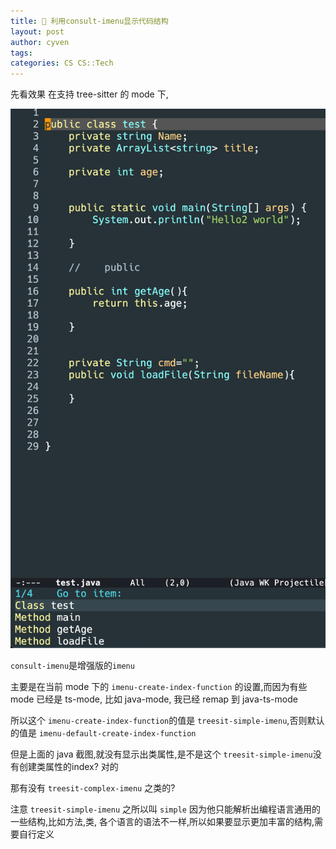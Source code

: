```yaml
---
title: 🧀 利用consult-imenu显示代码结构
layout: post
author: cyven
tags:
categories: CS CS::Tech
---
```


先看效果 在支持 tree-sitter 的 mode 下,

![2025-02-23-11-59-23-screenshoot.png](../assets/img/2025-02-23-11-59-23-screenshoot.png)

`consult-imenu`是增强版的`imenu`

主要是在当前 mode 下的 `imenu-create-index-function` 的设置,而因为有些 mode 已经是 ts-mode, 比如 java-mode, 我已经 remap 到 java-ts-mode

所以这个 `imenu-create-index-function`的值是 `treesit-simple-imenu`,否则默认的值是 `imenu-default-create-index-function`

但是上面的 java 截图,就没有显示出类属性,是不是这个 `treesit-simple-imenu`没有创建类属性的index? 对的

那有没有 `treesit-complex-imenu` 之类的?

注意 `treesit-simple-imenu` 之所以叫 `simple` 因为他只能解析出编程语言通用的一些结构,比如方法,类, 各个语言的语法不一样,所以如果要显示更加丰富的结构,需要自行定义


